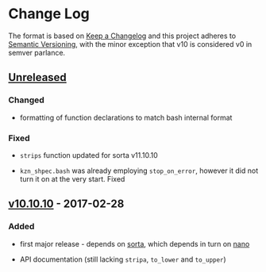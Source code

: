 Change Log
==========

The format is based on [Keep a Changelog] and this project adheres to
[Semantic Versioning], with the minor exception that v10 is considered
v0 in semver parlance.

[Unreleased]
------------

### Changed

-   formatting of function declarations to match bash internal format

### Fixed

-   `strips` function updated for sorta v11.10.10

-   `kzn_shpec.bash` was already employing `stop_on_error`, however it
    did not turn it on at the very start. Fixed

[v10.10.10] - 2017-02-28
------------------------

### Added

-   first major release - depends on [sorta], which depends in turn on
    [nano]

-   API documentation (still lacking `stripa`, `to_lower` and
    `to_upper`)

  [Keep a Changelog]: http://keepachangelog.com/
  [Semantic Versioning]: http://semver.org/
  [Unreleased]: https://github.com/binaryphile/kaizen/compare/v10.10.10...v10.11
  [v10.10.10]: https://github.com/binaryphile/kaizen/compare/v0.4...v10.10.10
  [sorta]: https://github.com/binaryphile/sorta
  [nano]: https://github.com/binaryphile/nano
